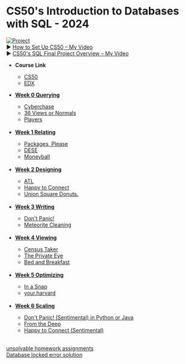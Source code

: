# CS50's Introduction to Databases with SQL - 2024
[![Project](https://img.shields.io/badge/Final-Project-red?logo=readthedocs&logoColor=white)](https://github.com/muhammedahmetsekerci/CS50-SQL-FINAL-PROJECT) <br>
▶️ [How to Set Up CS50 – My Video](https://youtu.be/bpUzYV2dnRA) <br>
▶️ [CS50's SQL Final Project Overview – My Video](https://youtu.be/4YJtizONyW8) <br>

  <ul>
    <li><strong>Course Link</strong></li>
    <ul>
    <li><a href="https://cs50.harvard.edu/sql/2024/">CS50</a></li>
    <li><a href="https://www.edx.org/learn/sql/harvard-university-cs50-s-introduction-to-databases-with-sql">EDX</a></li>
  </ul>
  </ul>

  <ul>
    <li><a href="https://github.com/muhammedahmetsekerci/CS50-SQL/blob/main/Week%200%20Querying/lec0"><strong>Week 0 Querying</strong></a></li>
  <ul>
    <li><a href="https://github.com/muhammedahmetsekerci/CS50-SQL/tree/main/Week%200%20Querying/cyberchase">Cyberchase</a></li>
    <li><a href="https://github.com/muhammedahmetsekerci/CS50-SQL/tree/main/Week%200%20Querying/views">36 Views or Normals</a></li>
    <li><a href="https://github.com/muhammedahmetsekerci/CS50-SQL/tree/main/Week%200%20Querying/players">Players</a></li>
    <br/>
  </ul>
    <li><a href="https://github.com/muhammedahmetsekerci/CS50-SQL/blob/main/Week%201%20Relating/lec1"><strong>Week 1 Relating</strong></a></li>
    <ul>
    <li><a href="https://github.com/muhammedahmetsekerci/CS50-SQL/tree/main/Week%201%20Relating/Packages%2C%20Please/packages">Packages, Please</a></li>
    <li><a href="https://github.com/muhammedahmetsekerci/CS50-SQL/tree/main/Week%201%20Relating/DESE/dese">DESE</a></li>
    <li><a href="https://github.com/muhammedahmetsekerci/CS50-SQL/tree/main/Week%201%20Relating/moneyball">Moneyball</a></li>
      <br/>
    </ul>
    <li><a href="https://github.com/muhammedahmetsekerci/CS50-SQL/blob/main/Week%202%20Designing/lec2"><strong>Week 2 Designing</strong></a></li>
    <ul>
    <li><a href="https://github.com/muhammedahmetsekerci/CS50-SQL/tree/main/Week%202%20Designing/atl">ATL</a></li>
    <li><a href="https://github.com/muhammedahmetsekerci/CS50-SQL/tree/main/Week%202%20Designing/connect">Happy to Connect</a></li>
    <li><a href="https://github.com/muhammedahmetsekerci/CS50-SQL/tree/main/Week%202%20Designing/donuts">Union Square Donuts.</a></li>
      <br/>
  </ul>
    <li><a href="https://github.com/muhammedahmetsekerci/CS50-SQL/blob/main/Week%203%20Writing/lec3"><strong>Week 3 Writing</strong></a></li>
    <ul>
    <li><a href="https://github.com/muhammedahmetsekerci/CS50-SQL/tree/main/Week%203%20Writing/dont-panic">Don't Panic!</a></li>
    <li><a href="https://github.com/muhammedahmetsekerci/CS50-SQL/tree/main/Week%203%20Writing/meteorites">Meteorite Cleaning</a></li>
      <br/>
  </ul>
    <li><a href="https://github.com/muhammedahmetsekerci/CS50-SQL/blob/main/Week%204%20Viewing/lec4"><strong>Week 4 Viewing</strong></a></li>
    <ul>
    <li><a href="https://github.com/muhammedahmetsekerci/CS50-SQL/tree/main/Week%204%20Viewing/census">Census Taker</a></li>
    <li><a href="https://github.com/muhammedahmetsekerci/CS50-SQL/tree/main/Week%204%20Viewing/private">The Private Eye</a></li>
    <li><a href="https://github.com/muhammedahmetsekerci/CS50-SQL/tree/main/Week%204%20Viewing/bnb">Bed and Breakfast</a></li>
      <br/>
  </ul>
    <li><a href="https://github.com/muhammedahmetsekerci/CS50-SQL/blob/main/Week%205%20Optimizing/lec5"><strong>Week 5 Optimizing</strong></a></li>
    <ul>
    <li><a href="https://github.com/muhammedahmetsekerci/CS50-SQL/tree/main/Week%205%20Optimizing/snap">In a Snap</a></li>
    <li><a href="https://github.com/muhammedahmetsekerci/CS50-SQL/tree/main/Week%205%20Optimizing/harvard">your.harvard</a></li>
      <br/>
  </ul>
    <li><a href="https://github.com/muhammedahmetsekerci/CS50-SQL/blob/main/Week%206%20Scaling/lec6"><strong>Week 6 Scaling</strong></a></li>
    <ul>
    <li><a href="https://github.com/muhammedahmetsekerci/CS50-SQL/tree/main/Week%206%20Scaling/dont-panic-python">Don't Panic! (Sentimental) in Python or Java</a></li>
    <li><a href="https://github.com/muhammedahmetsekerci/CS50-SQL/tree/main/Week%206%20Scaling/deep">From the Deep</a></li>
    <li><a href="https://github.com/muhammedahmetsekerci/CS50-SQL/tree/main/Week%206%20Scaling/Happy%20to%20Connect%20(Sentimental)/sentimental-connect">Happy to Connect (Sentimental)</a></li>
  </ul>
  </ul>
  <br/>
  <footer>
    <a href="https://github.com/muhammedahmetsekerci/CS50-SQL/blob/main/wrong.txt">unsolvable homework assignments</a>
    <br/>
    <a href="https://github.com/muhammedahmetsekerci/CS50-SQL/blob/main/Database%20locked%20error%20solution.txt">Database locked error solution</a>
  </footer>
